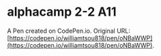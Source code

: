 # alphacamp 2-2 A11

A Pen created on CodePen.io. Original URL: [https://codepen.io/williamtsou818/pen/oNBaWWP](https://codepen.io/williamtsou818/pen/oNBaWWP).


